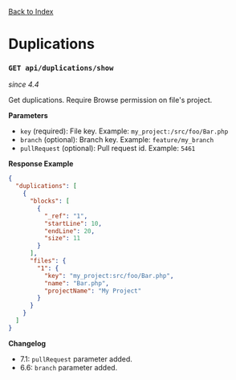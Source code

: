 [Back to Index](index.md)

# Duplications

### `GET api/duplications/show`
*since 4.4*

Get duplications. Require Browse permission on file's project.

**Parameters**
- `key` (required): File key. Example: `my_project:/src/foo/Bar.php`
- `branch` (optional): Branch key. Example: `feature/my_branch`
- `pullRequest` (optional): Pull request id. Example: `5461`

**Response Example**
```json
{
  "duplications": [
    {
      "blocks": [
        {
          "_ref": "1",
          "startLine": 10,
          "endLine": 20,
          "size": 11
        }
      ],
      "files": {
        "1": {
          "key": "my_project:src/foo/Bar.php",
          "name": "Bar.php",
          "projectName": "My Project"
        }
      }
    }
  ]
}
```

**Changelog**
- 7.1: `pullRequest` parameter added.
- 6.6: `branch` parameter added.
